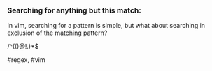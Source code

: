 ### Searching for anything but this match:


In vim, searching for a pattern is simple, but what about searching in exclusion
of the matching pattern?

/^\(\(<pattern>\)\@!.\)*$


#regex, #vim


